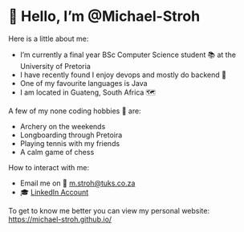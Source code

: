 # 👋 Hello, I’m @Michael-Stroh

Here is a little about me:
- I’m currently a final year BSc Computer Science student :books: at the University of Pretoria
- I have recently found I enjoy devops and mostly do backend :ghost:
- One of my favourite languages is Java
- I am located in Guateng, South Africa :world_map:

A few of my none coding hobbies :bowling: are:
- Archery on the weekends
- Longboarding through Pretoira
- Playing tennis with my friends
- A calm game of chess

How to interact with me:
- Email me on :email: m.stroh@tuks.co.za
- :mortar_board: <a href="https://www.linkedin.com/in/stroh-michael"> LinkedIn Account </a>

To get to know me better you can view my personal website: https://michael-stroh.github.io/


<!---
Michael-Stroh/Michael-Stroh is a ✨ special ✨ repository because its `README.md` (this file) appears on your GitHub profile.
You can click the Preview link to take a look at your changes.
--->
